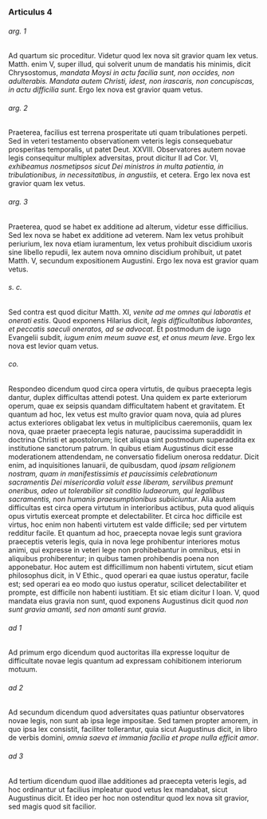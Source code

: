 ### Articulus 4

###### arg. 1
Ad quartum sic proceditur. Videtur quod lex nova sit gravior quam lex vetus. Matth. enim V, super illud, qui solverit unum de mandatis his minimis, dicit Chrysostomus, *mandata Moysi in actu facilia sunt, non occides, non adulterabis. Mandata autem Christi, idest, non irascaris, non concupiscas, in actu difficilia sunt*. Ergo lex nova est gravior quam vetus.

###### arg. 2
Praeterea, facilius est terrena prosperitate uti quam tribulationes perpeti. Sed in veteri testamento observationem veteris legis consequebatur prosperitas temporalis, ut patet Deut. XXVIII. Observatores autem novae legis consequitur multiplex adversitas, prout dicitur II ad Cor. VI, *exhibeamus nosmetipsos sicut Dei ministros in multa patientia, in tribulationibus, in necessitatibus, in angustiis,* et cetera. Ergo lex nova est gravior quam lex vetus.

###### arg. 3
Praeterea, quod se habet ex additione ad alterum, videtur esse difficilius. Sed lex nova se habet ex additione ad veterem. Nam lex vetus prohibuit periurium, lex nova etiam iuramentum, lex vetus prohibuit discidium uxoris sine libello repudii, lex autem nova omnino discidium prohibuit, ut patet Matth. V, secundum expositionem Augustini. Ergo lex nova est gravior quam vetus.

###### s. c.
Sed contra est quod dicitur Matth. XI, *venite ad me omnes qui laboratis et onerati estis*. Quod exponens Hilarius dicit, *legis difficultatibus laborantes, et peccatis saeculi oneratos, ad se advocat*. Et postmodum de iugo Evangelii subdit, *iugum enim meum suave est, et onus meum leve*. Ergo lex nova est levior quam vetus.

###### co.
Respondeo dicendum quod circa opera virtutis, de quibus praecepta legis dantur, duplex difficultas attendi potest. Una quidem ex parte exteriorum operum, quae ex seipsis quandam difficultatem habent et gravitatem. Et quantum ad hoc, lex vetus est multo gravior quam nova, quia ad plures actus exteriores obligabat lex vetus in multiplicibus caeremoniis, quam lex nova, quae praeter praecepta legis naturae, paucissima superaddidit in doctrina Christi et apostolorum; licet aliqua sint postmodum superaddita ex institutione sanctorum patrum. In quibus etiam Augustinus dicit esse moderationem attendendam, ne conversatio fidelium onerosa reddatur. Dicit enim, ad inquisitiones Ianuarii, de quibusdam, quod *ipsam religionem nostram, quam in manifestissimis et paucissimis celebrationum sacramentis Dei misericordia voluit esse liberam, servilibus premunt oneribus, adeo ut tolerabilior sit conditio Iudaeorum, qui legalibus sacramentis, non humanis praesumptionibus subiiciuntur*. Alia autem difficultas est circa opera virtutum in interioribus actibus, puta quod aliquis opus virtutis exerceat prompte et delectabiliter. Et circa hoc difficile est virtus, hoc enim non habenti virtutem est valde difficile; sed per virtutem redditur facile. Et quantum ad hoc, praecepta novae legis sunt graviora praeceptis veteris legis, quia in nova lege prohibentur interiores motus animi, qui expresse in veteri lege non prohibebantur in omnibus, etsi in aliquibus prohiberentur; in quibus tamen prohibendis poena non apponebatur. Hoc autem est difficillimum non habenti virtutem, sicut etiam philosophus dicit, in V Ethic., quod operari ea quae iustus operatur, facile est; sed operari ea eo modo quo iustus operatur, scilicet delectabiliter et prompte, est difficile non habenti iustitiam. Et sic etiam dicitur I Ioan. V, quod mandata eius gravia non sunt, quod exponens Augustinus dicit quod *non sunt gravia amanti, sed non amanti sunt gravia*.

###### ad 1
Ad primum ergo dicendum quod auctoritas illa expresse loquitur de difficultate novae legis quantum ad expressam cohibitionem interiorum motuum.

###### ad 2
Ad secundum dicendum quod adversitates quas patiuntur observatores novae legis, non sunt ab ipsa lege impositae. Sed tamen propter amorem, in quo ipsa lex consistit, faciliter tollerantur, quia sicut Augustinus dicit, in libro de verbis domini, *omnia saeva et immania facilia et prope nulla efficit amor*.

###### ad 3
Ad tertium dicendum quod illae additiones ad praecepta veteris legis, ad hoc ordinantur ut facilius impleatur quod vetus lex mandabat, sicut Augustinus dicit. Et ideo per hoc non ostenditur quod lex nova sit gravior, sed magis quod sit facilior.

